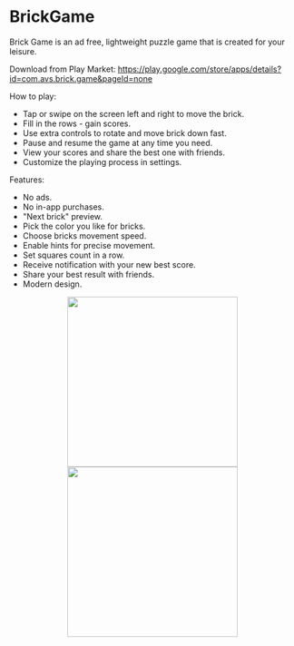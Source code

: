 # BrickGame
Brick Game is an ad free, lightweight puzzle game that is created for your leisure.

Download from Play Market: https://play.google.com/store/apps/details?id=com.avs.brick.game&pageId=none

How to play:

- Tap or swipe on the screen left and right to move the brick.
- Fill in the rows - gain scores.
- Use extra controls to rotate and move brick down fast.
- Pause and resume the game at any time you need.
- View your scores and share the best one with friends.
- Customize the playing process in settings.

Features:

- No ads.
- No in-app purchases. 
- "Next brick" preview. 
- Pick the color you like for bricks.
- Choose bricks movement speed.
- Enable hints for precise movement.
- Set squares count in a row.
- Receive notification with your new best score.
- Share your best result with friends.
- Modern design.


<p align="center">
  <img src="https://user-images.githubusercontent.com/23102335/71322503-cd09f200-24d0-11ea-841d-061ce9b6cd8a.png" width="300">
  <img src="https://user-images.githubusercontent.com/23102335/71322575-a9937700-24d1-11ea-8567-779e1b09f5e6.png" width="300">
</p>

